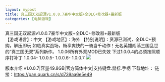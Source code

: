 ```yaml
---
layout: mypost
title: 真三国无双起源v1.0.0.7豪华中文版+全DLC+修改器+最新版
categories: [电脑游戏]
---
```



真三国无双起源v1.0.0.7豪华中文版+全DLC+修改器+最新版                                                         
【游戏语言】：中文
【游戏地区】：海外
【特别说明】：资源已测试，全DLC+预购，解压即玩
如临真实战场，畅享爽快的一骑当千动作！无名英雄闯荡三国乱世的“真三国无双”系列新作。
1.0.06所有外观MOD已失效
下过1.0.0.4的必须按照顺序打补丁
1.0.04- 1.0.0.5- 1.0.0.6- 1.0.0.7
![](https://s2.loli.net/2025/08/08/3kM6E98nOlmewoC.jpg)

版本介绍
v1.0.0.7|容量49.8GB|官方简体中文|支持键盘.鼠标.手柄
下载地址：
链接：https://pan.quark.cn/s/d739aa6e5e49
